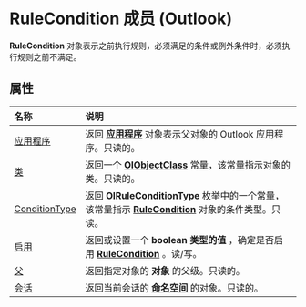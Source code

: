 
# RuleCondition 成员 (Outlook)


 **RuleCondition** 对象表示之前执行规则，必须满足的条件或例外条件时，必须执行规则之前不满足。


## 属性



|**名称**|**说明**|
|:-----|:-----|
|[应用程序](e16fbbfc-b21d-7a53-a810-7c68f1fc4edd.md)|返回 **[应用程序](797003e7-ecd1-eccb-eaaf-32d6ddde8348.md)** 对象表示父对象的 Outlook 应用程序。只读的。|
|[类](b6f8968b-e6b3-9f02-ba96-13c5217c0557.md)|返回一个 **[OlObjectClass](33d724b3-df3c-2a7f-a80f-93b66d96f588.md)** 常量，该常量指示对象的类。只读的。|
|[ConditionType](d695339d-5b64-dffb-652e-ac993fca4489.md)|返回  **[OlRuleConditionType](35c2f965-0f9d-8cc8-2f05-60522268574f.md)** 枚举中的一个常量，该常量指示 **[RuleCondition](e03f91c2-2c08-b036-104a-d6246f28bc2d.md)** 对象的条件类型。只读。|
|[启用](43a6aa5f-18da-1b6c-a481-f30718725bd8.md)|返回或设置一个 **boolean 类型的值** ，确定是否启用 **[RuleCondition](e03f91c2-2c08-b036-104a-d6246f28bc2d.md)** 。读/写。|
|[父](11cf07b0-2562-b1b9-f01d-03f1cd220434.md)|返回指定对象的 **对象** 的父级。只读的。|
|[会话](bb2163ff-72fb-5712-4618-7dd814b76f9f.md)|返回当前会话的 **[命名空间](f0dcaa19-07f5-5d42-a3bf-2e42b7885644.md)** 的对象。只读的。|
